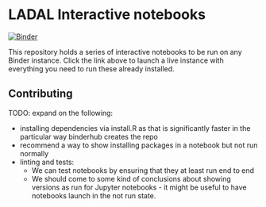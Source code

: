 # LADAL Interactive notebooks

[![Binder](https://mybinder.org/badge_logo.svg)](https://mybinder.org/v2/gh/SLCLADAL/interactive-notebooks/main)

This repository holds a series of interactive notebooks to be run on any Binder instance. Click the link above to launch a live instance with everything you need to run these already installed.


## Contributing

TODO: expand on the following:

- installing dependencies via install.R as that is significantly faster 
in the particular way binderhub creates the repo
- recommend a way to show installing packages in a notebook but not run normally
- linting and tests:
    - We can test notebooks by ensuring that they at least run end to end
    - We should come to some kind of conclusions about showing versions as run
      for Jupyter notebooks - it might be useful to have notebooks launch in the
      not run state. 
